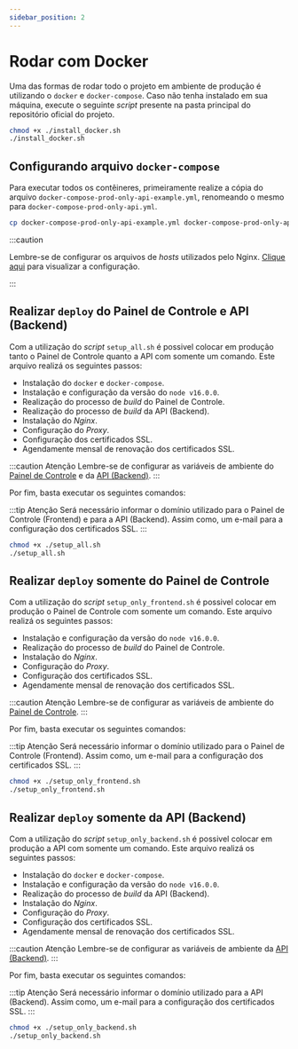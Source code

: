 ```yaml
---
sidebar_position: 2
---
```


# Rodar com Docker

Uma das formas de rodar todo o projeto em ambiente de produção é utilizando o `docker` e `docker-compose`. Caso não tenha instalado em sua máquina, execute o seguinte _script_ presente na pasta principal do repositório oficial do projeto.

```bash title="install_docker.sh"
chmod +x ./install_docker.sh
./install_docker.sh
```

## Configurando arquivo `docker-compose`

Para executar todos os contêineres, primeiramente realize a cópia do arquivo `docker-compose-prod-only-api-example.yml`, renomeando o mesmo para `docker-compose-prod-only-api.yml`.

```bash
cp docker-compose-prod-only-api-example.yml docker-compose-prod-only-api.yml
```

:::caution

Lembre-se de configurar os arquivos de _hosts_ utilizados pelo Nginx. [Clique aqui](./config_nginx.md) para visualizar a configuração.

:::

## Realizar `deploy` do Painel de Controle e API (Backend)

Com a utilização do _script_ `setup_all.sh` é possivel colocar em produção tanto o Painel de Controle quanto a API com somente um comando. Este arquivo realizá os seguintes passos:

- Instalação do `docker` e `docker-compose`.
- Instalação e configuração da versão do `node v16.0.0`.
- Realização do processo de _build_ do Painel de Controle.
- Realização do processo de _build_ da API (Backend).
- Instalação do _Nginx_.
- Configuração do _Proxy_.
- Configuração dos certificados SSL.
- Agendamente mensal de renovação dos certificados SSL.

:::caution Atenção
Lembre-se de configurar as variáveis de ambiente do [Painel de Controle](../environment_variables/frontend.md) e da [API (Backend)](../environment_variables/backend.md).
:::

Por fim, basta executar os seguintes comandos:

:::tip Atenção
Será necessário informar o domínio utilizado para o Painel de Controle (Frontend) e para a API (Backend). Assim como, um e-mail para a configuração dos certificados SSL.
:::

```bash title="setup_all.sh"
chmod +x ./setup_all.sh
./setup_all.sh
```

## Realizar `deploy` somente do Painel de Controle

Com a utilização do _script_ `setup_only_frontend.sh` é possivel colocar em produção o Painel de Controle com somente um comando. Este arquivo realizá os seguintes passos:

- Instalação e configuração da versão do `node v16.0.0`.
- Realização do processo de _build_ do Painel de Controle.
- Instalação do _Nginx_.
- Configuração do _Proxy_.
- Configuração dos certificados SSL.
- Agendamente mensal de renovação dos certificados SSL.

:::caution Atenção
Lembre-se de configurar as variáveis de ambiente do [Painel de Controle](../environment_variables/frontend.md).
:::

Por fim, basta executar os seguintes comandos:

:::tip Atenção
Será necessário informar o domínio utilizado para o Painel de Controle (Frontend). Assim como, um e-mail para a configuração dos certificados SSL.
:::

```bash title="setup_only_frontend.sh"
chmod +x ./setup_only_frontend.sh
./setup_only_frontend.sh
```

## Realizar `deploy` somente da API (Backend)

Com a utilização do _script_ `setup_only_backend.sh` é possivel colocar em produção a API com somente um comando. Este arquivo realizá os seguintes passos:

- Instalação do `docker` e `docker-compose`.
- Instalação e configuração da versão do `node v16.0.0`.
- Realização do processo de _build_ da API (Backend).
- Instalação do _Nginx_.
- Configuração do _Proxy_.
- Configuração dos certificados SSL.
- Agendamente mensal de renovação dos certificados SSL.

:::caution Atenção
Lembre-se de configurar as variáveis de ambiente da [API (Backend)](../environment_variables/backend.md).
:::

Por fim, basta executar os seguintes comandos:

:::tip Atenção
Será necessário informar o domínio utilizado para a API (Backend). Assim como, um e-mail para a configuração dos certificados SSL.
:::

```bash title="setup_only_backend.sh"
chmod +x ./setup_only_backend.sh
./setup_only_backend.sh
```

